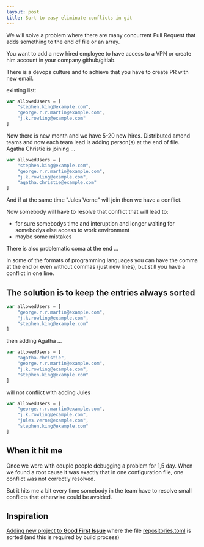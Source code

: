 ```yaml
---
layout: post
title: Sort to easy eliminate conflicts in git
---
```


We will solve a problem where there are many concurrent Pull Request that adds something to the end of file or an array.

You want to add a new hired employee to have access to a VPN or create him account in your company github/gitlab.

There is a devops culture and to achieve that you have to create PR with new email.

existing list:

``` javascript
var allowedUsers = [
    "stephen.king@example.com",
    "george.r.r.martin@example.com",
    "j.k.rowling@example.com"
]
```

Now there is new month and we have 5-20 new hires. Distributed amond teams and now each team lead is adding person(s) at the end of file.
Agatha Christie is joining ...

``` javascript
var allowedUsers = [
    "stephen.king@example.com",
    "george.r.r.martin@example.com",
    "j.k.rowling@example.com",
    "agatha.christie@example.com"
]
```

And if at the same time "Jules Verne" will join then we have a conflict.

Now somebody will have to resolve that conflict that will lead to:

* for sure somebodys time and interuption and longer waiting for somebodys else access to work environment
* maybe some mistakes

There is also problematic coma at the end ...

In some of the formats of programming languages you can have the comma at the end or even without commas (just new lines), but still you have a conflict in one line.

## The solution is to keep the entries always sorted

``` javascript
var allowedUsers = [
    "george.r.r.martin@example.com",
    "j.k.rowling@example.com",
    "stephen.king@example.com"
]
```

then adding Agatha ...

``` javascript
var allowedUsers = [
    "agatha.christie",
    "george.r.r.martin@example.com",
    "j.k.rowling@example.com",
    "stephen.king@example.com"
]
```

will not conflict with adding Jules

``` javascript
var allowedUsers = [
    "george.r.r.martin@example.com",
    "j.k.rowling@example.com",
    "jules.verne@example.com",
    "stephen.king@example.com"
]
```

## When it hit me

Once we were with couple people debugging a problem for 1,5 day. When we found a root cause it was exactly that in one configuration file, one conflict was not correctly resolved.

But it hits me a bit every time somebody in the team have to resolve small conflicts that otherwise could be avoided.

## Inspiration

[Adding new project to **Good First Issue**](https://goodfirstissue.dev/) where the file [repositories.toml](https://github.com/deepsourcelabs/good-first-issue/blob/master/data/repositories.toml) is sorted (and this is required by build process)

[//]: # "one argument. maybe you want to know in which order something was added. But do you really need it?"

[//]: # "https://github.com/git-warsztaty/misc-files repo where I have PR s. Add pictures to the post."
